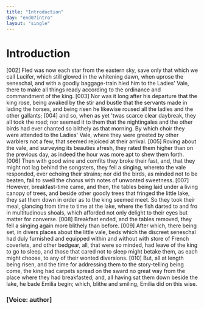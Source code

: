 ```yaml
---
title: "Introduction"
day: "end07intro"
layout: "single"
---
```

<div id="d07intro" type="introduction" who="author">
 <h1>
  Introduction
 </h1>
 <p>
  <a name="p07980002">
   [002]
  </a>
  Fled
  was now each star from the eastern sky, save only that
which we call Lucifer, which still glowed in the whitening dawn, when uprose the
seneschal, and with a goodly baggage-train hied him to the Ladies' Vale, there to make all
things ready according to the ordinance and commandment of the king.
  <a name="p07980003">
   [003]
  </a>
  Nor was it
long after his departure that the king rose, being awaked by the stir and bustle that the
servants made in lading the horses, and being risen he likewise roused all the ladies and
the other gallants;
  <a name="p07980004">
   [004]
  </a>
  and so, when as yet 'twas scarce clear daybreak, they all
took the road; nor seemed it to them that the nightingales and the other birds had ever
chanted so blithely as that morning. By which choir they were attended to the Ladies'
Vale, where they were greeted by other warblers not a few, that seemed rejoiced at their
arrival.
  <a name="p07980005">
   [005]
  </a>
  Roving about the vale, and surveying its beauties afresh, they rated
them higher than on the previous day, as indeed the hour was more apt to shew them
forth.
  <a name="p07980006">
   [006]
  </a>
  Then with good wine and comfits they broke their fast, and, that they
might not lag behind the songsters, they fell a singing, whereto the vale responded, ever
echoing their strains; nor did the birds, as minded not to be beaten, fail to swell the
chorus with notes of unwonted sweetness.
  <a name="p07980007">
   [007]
  </a>
  However, breakfast-time came, and
then, the tables being laid under a living canopy of trees, and beside other goodly trees
that fringed the little lake, they sat them down in order as to the king seemed meet. So
they took their meal,
  glancing from time to time at the lake, where the fish
darted to and fro in multitudinous shoals, which afforded not only delight to their eyes
but matter for converse.
  <a name="p07980008">
   [008]
  </a>
  Breakfast ended, and the tables
removed, they fell a singing again more blithely than before.
  <a name="p07980009">
   [009]
  </a>
  After which,
there being set, in divers places about the little vale, beds which the discreet seneschal
had duly furnished and equipped within and without with store of French coverlets, and
other bedgear, all, that were so minded, had leave of the king to go to sleep, and those
that cared not to sleep might betake them, as each might choose, to any of their wonted
diversions.
  <a name="p07980010">
   [010]
  </a>
  But, all at length being risen, and the time for addressing them to
the story-telling being come, the king had carpets spread on the sward no great way from
the place where they had breakfasted; and, all having sat them down beside the lake, he
bade Emilia begin; which, blithe and smiling, Emilia did on this wise.
 </p>
 <p>
  <h3>
   [Voice: author]
  </h3>
 </p>
</div>